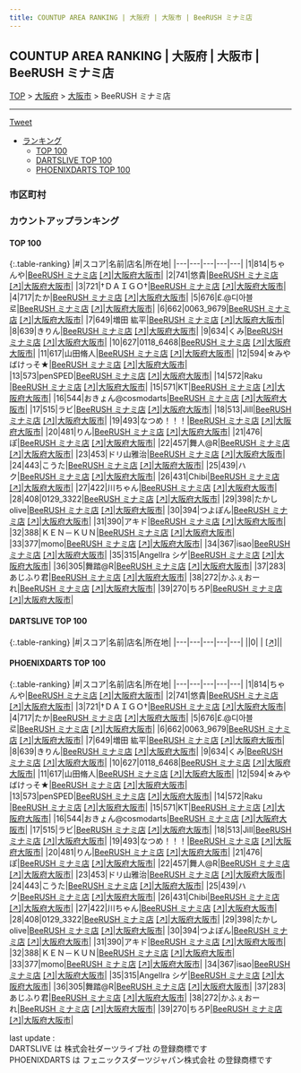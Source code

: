 ```yaml
---
title: COUNTUP AREA RANKING | 大阪府 | 大阪市 | BeeRUSH ミナミ店
---
```

## COUNTUP AREA RANKING | 大阪府 | 大阪市 | BeeRUSH ミナミ店

[TOP](/darts/rank/) > [大阪府](/darts/rank/大阪府/) > [大阪市](/darts/rank/大阪府/大阪市/) > BeeRUSH ミナミ店

___

<a href="https://twitter.com/share?ref_src=twsrc%5Etfw" data-text="COUNTUP AREA RANKING | 大阪府大阪市BeeRUSH ミナミ店" class="twitter-share-button" data-hashtags="DARTSLIVE,PHOENIXDARTS,darts,ダーツ" data-show-count="false">Tweet</a>

* [ランキング](#カウントアップランキング)
    * [TOP 100](#top-100)
    * [DARTSLIVE TOP 100](#dartslive-top-100)
    * [PHOENIXDARTS TOP 100](#phoenixdarts-top-100)

### 市区町村

<ul>

</ul>

### カウントアップランキング

#### TOP 100



{:.table-ranking}
|#|スコア|名前|店名|所在地|
|---|---|---|---|---|
|1|814|<span class="rank-name-pd">ちゃんや</span>|<a href="/darts/rank/shops/72608.html">BeeRUSH ミナミ店</a> <a href="https://vs.phoenixdarts.com/jp/shop/shopDetailInfo/s_72608?s_seq=72608">[↗]</a>|<a href="/darts/rank/大阪府/大阪市">大阪府大阪市</a>|
|2|741|<span class="rank-name-pd">悠貴</span>|<a href="/darts/rank/shops/72608.html">BeeRUSH ミナミ店</a> <a href="https://vs.phoenixdarts.com/jp/shop/shopDetailInfo/s_72608?s_seq=72608">[↗]</a>|<a href="/darts/rank/大阪府/大阪市">大阪府大阪市</a>|
|3|721|<span class="rank-name-pd">†ＤＡＩＧＯ†</span>|<a href="/darts/rank/shops/72608.html">BeeRUSH ミナミ店</a> <a href="https://vs.phoenixdarts.com/jp/shop/shopDetailInfo/s_72608?s_seq=72608">[↗]</a>|<a href="/darts/rank/大阪府/大阪市">大阪府大阪市</a>|
|4|717|<span class="rank-name-pd">たか</span>|<a href="/darts/rank/shops/72608.html">BeeRUSH ミナミ店</a> <a href="https://vs.phoenixdarts.com/jp/shop/shopDetailInfo/s_72608?s_seq=72608">[↗]</a>|<a href="/darts/rank/大阪府/大阪市">大阪府大阪市</a>|
|5|676|<span class="rank-name-pd">£.@디아블로</span>|<a href="/darts/rank/shops/72608.html">BeeRUSH ミナミ店</a> <a href="https://vs.phoenixdarts.com/jp/shop/shopDetailInfo/s_72608?s_seq=72608">[↗]</a>|<a href="/darts/rank/大阪府/大阪市">大阪府大阪市</a>|
|6|662|<span class="rank-name-pd">0063_9679</span>|<a href="/darts/rank/shops/72608.html">BeeRUSH ミナミ店</a> <a href="https://vs.phoenixdarts.com/jp/shop/shopDetailInfo/s_72608?s_seq=72608">[↗]</a>|<a href="/darts/rank/大阪府/大阪市">大阪府大阪市</a>|
|7|649|<span class="rank-name-pd">増田 紘平</span>|<a href="/darts/rank/shops/72608.html">BeeRUSH ミナミ店</a> <a href="https://vs.phoenixdarts.com/jp/shop/shopDetailInfo/s_72608?s_seq=72608">[↗]</a>|<a href="/darts/rank/大阪府/大阪市">大阪府大阪市</a>|
|8|639|<span class="rank-name-pd">きりん</span>|<a href="/darts/rank/shops/72608.html">BeeRUSH ミナミ店</a> <a href="https://vs.phoenixdarts.com/jp/shop/shopDetailInfo/s_72608?s_seq=72608">[↗]</a>|<a href="/darts/rank/大阪府/大阪市">大阪府大阪市</a>|
|9|634|<span class="rank-name-pd">くみ</span>|<a href="/darts/rank/shops/72608.html">BeeRUSH ミナミ店</a> <a href="https://vs.phoenixdarts.com/jp/shop/shopDetailInfo/s_72608?s_seq=72608">[↗]</a>|<a href="/darts/rank/大阪府/大阪市">大阪府大阪市</a>|
|10|627|<span class="rank-name-pd">0118_6468</span>|<a href="/darts/rank/shops/72608.html">BeeRUSH ミナミ店</a> <a href="https://vs.phoenixdarts.com/jp/shop/shopDetailInfo/s_72608?s_seq=72608">[↗]</a>|<a href="/darts/rank/大阪府/大阪市">大阪府大阪市</a>|
|11|617|<span class="rank-name-pd">山田脩人</span>|<a href="/darts/rank/shops/72608.html">BeeRUSH ミナミ店</a> <a href="https://vs.phoenixdarts.com/jp/shop/shopDetailInfo/s_72608?s_seq=72608">[↗]</a>|<a href="/darts/rank/大阪府/大阪市">大阪府大阪市</a>|
|12|594|<span class="rank-name-pd">☆みやばけっそ★</span>|<a href="/darts/rank/shops/72608.html">BeeRUSH ミナミ店</a> <a href="https://vs.phoenixdarts.com/jp/shop/shopDetailInfo/s_72608?s_seq=72608">[↗]</a>|<a href="/darts/rank/大阪府/大阪市">大阪府大阪市</a>|
|13|573|<span class="rank-name-pd">penSPED</span>|<a href="/darts/rank/shops/72608.html">BeeRUSH ミナミ店</a> <a href="https://vs.phoenixdarts.com/jp/shop/shopDetailInfo/s_72608?s_seq=72608">[↗]</a>|<a href="/darts/rank/大阪府/大阪市">大阪府大阪市</a>|
|14|572|<span class="rank-name-pd">Raku </span>|<a href="/darts/rank/shops/72608.html">BeeRUSH ミナミ店</a> <a href="https://vs.phoenixdarts.com/jp/shop/shopDetailInfo/s_72608?s_seq=72608">[↗]</a>|<a href="/darts/rank/大阪府/大阪市">大阪府大阪市</a>|
|15|571|<span class="rank-name-pd">KT</span>|<a href="/darts/rank/shops/72608.html">BeeRUSH ミナミ店</a> <a href="https://vs.phoenixdarts.com/jp/shop/shopDetailInfo/s_72608?s_seq=72608">[↗]</a>|<a href="/darts/rank/大阪府/大阪市">大阪府大阪市</a>|
|16|544|<span class="rank-name-pd">おきょん@cosmodarts</span>|<a href="/darts/rank/shops/72608.html">BeeRUSH ミナミ店</a> <a href="https://vs.phoenixdarts.com/jp/shop/shopDetailInfo/s_72608?s_seq=72608">[↗]</a>|<a href="/darts/rank/大阪府/大阪市">大阪府大阪市</a>|
|17|515|<span class="rank-name-pd">ラビ</span>|<a href="/darts/rank/shops/72608.html">BeeRUSH ミナミ店</a> <a href="https://vs.phoenixdarts.com/jp/shop/shopDetailInfo/s_72608?s_seq=72608">[↗]</a>|<a href="/darts/rank/大阪府/大阪市">大阪府大阪市</a>|
|18|513|<span class="rank-name-pd">Jill</span>|<a href="/darts/rank/shops/72608.html">BeeRUSH ミナミ店</a> <a href="https://vs.phoenixdarts.com/jp/shop/shopDetailInfo/s_72608?s_seq=72608">[↗]</a>|<a href="/darts/rank/大阪府/大阪市">大阪府大阪市</a>|
|19|493|<span class="rank-name-pd">なつめ！！！</span>|<a href="/darts/rank/shops/72608.html">BeeRUSH ミナミ店</a> <a href="https://vs.phoenixdarts.com/jp/shop/shopDetailInfo/s_72608?s_seq=72608">[↗]</a>|<a href="/darts/rank/大阪府/大阪市">大阪府大阪市</a>|
|20|481|<span class="rank-name-pd">りん</span>|<a href="/darts/rank/shops/72608.html">BeeRUSH ミナミ店</a> <a href="https://vs.phoenixdarts.com/jp/shop/shopDetailInfo/s_72608?s_seq=72608">[↗]</a>|<a href="/darts/rank/大阪府/大阪市">大阪府大阪市</a>|
|21|476|<span class="rank-name-pd">ぽ</span>|<a href="/darts/rank/shops/72608.html">BeeRUSH ミナミ店</a> <a href="https://vs.phoenixdarts.com/jp/shop/shopDetailInfo/s_72608?s_seq=72608">[↗]</a>|<a href="/darts/rank/大阪府/大阪市">大阪府大阪市</a>|
|22|457|<span class="rank-name-pd">舞人@R</span>|<a href="/darts/rank/shops/72608.html">BeeRUSH ミナミ店</a> <a href="https://vs.phoenixdarts.com/jp/shop/shopDetailInfo/s_72608?s_seq=72608">[↗]</a>|<a href="/darts/rank/大阪府/大阪市">大阪府大阪市</a>|
|23|453|<span class="rank-name-pd">ドリ山雅治</span>|<a href="/darts/rank/shops/72608.html">BeeRUSH ミナミ店</a> <a href="https://vs.phoenixdarts.com/jp/shop/shopDetailInfo/s_72608?s_seq=72608">[↗]</a>|<a href="/darts/rank/大阪府/大阪市">大阪府大阪市</a>|
|24|443|<span class="rank-name-pd">こうた</span>|<a href="/darts/rank/shops/72608.html">BeeRUSH ミナミ店</a> <a href="https://vs.phoenixdarts.com/jp/shop/shopDetailInfo/s_72608?s_seq=72608">[↗]</a>|<a href="/darts/rank/大阪府/大阪市">大阪府大阪市</a>|
|25|439|<span class="rank-name-pd">ハク</span>|<a href="/darts/rank/shops/72608.html">BeeRUSH ミナミ店</a> <a href="https://vs.phoenixdarts.com/jp/shop/shopDetailInfo/s_72608?s_seq=72608">[↗]</a>|<a href="/darts/rank/大阪府/大阪市">大阪府大阪市</a>|
|26|431|<span class="rank-name-pd">Chibi</span>|<a href="/darts/rank/shops/72608.html">BeeRUSH ミナミ店</a> <a href="https://vs.phoenixdarts.com/jp/shop/shopDetailInfo/s_72608?s_seq=72608">[↗]</a>|<a href="/darts/rank/大阪府/大阪市">大阪府大阪市</a>|
|27|422|<span class="rank-name-pd">川ちゃん</span>|<a href="/darts/rank/shops/72608.html">BeeRUSH ミナミ店</a> <a href="https://vs.phoenixdarts.com/jp/shop/shopDetailInfo/s_72608?s_seq=72608">[↗]</a>|<a href="/darts/rank/大阪府/大阪市">大阪府大阪市</a>|
|28|408|<span class="rank-name-pd">0129_3322</span>|<a href="/darts/rank/shops/72608.html">BeeRUSH ミナミ店</a> <a href="https://vs.phoenixdarts.com/jp/shop/shopDetailInfo/s_72608?s_seq=72608">[↗]</a>|<a href="/darts/rank/大阪府/大阪市">大阪府大阪市</a>|
|29|398|<span class="rank-name-pd">たかしolive</span>|<a href="/darts/rank/shops/72608.html">BeeRUSH ミナミ店</a> <a href="https://vs.phoenixdarts.com/jp/shop/shopDetailInfo/s_72608?s_seq=72608">[↗]</a>|<a href="/darts/rank/大阪府/大阪市">大阪府大阪市</a>|
|30|394|<span class="rank-name-pd">つよぽん</span>|<a href="/darts/rank/shops/72608.html">BeeRUSH ミナミ店</a> <a href="https://vs.phoenixdarts.com/jp/shop/shopDetailInfo/s_72608?s_seq=72608">[↗]</a>|<a href="/darts/rank/大阪府/大阪市">大阪府大阪市</a>|
|31|390|<span class="rank-name-pd">アキド</span>|<a href="/darts/rank/shops/72608.html">BeeRUSH ミナミ店</a> <a href="https://vs.phoenixdarts.com/jp/shop/shopDetailInfo/s_72608?s_seq=72608">[↗]</a>|<a href="/darts/rank/大阪府/大阪市">大阪府大阪市</a>|
|32|388|<span class="rank-name-pd">ＫＥＮ－ＫＵＮ</span>|<a href="/darts/rank/shops/72608.html">BeeRUSH ミナミ店</a> <a href="https://vs.phoenixdarts.com/jp/shop/shopDetailInfo/s_72608?s_seq=72608">[↗]</a>|<a href="/darts/rank/大阪府/大阪市">大阪府大阪市</a>|
|33|377|<span class="rank-name-pd">momo</span>|<a href="/darts/rank/shops/72608.html">BeeRUSH ミナミ店</a> <a href="https://vs.phoenixdarts.com/jp/shop/shopDetailInfo/s_72608?s_seq=72608">[↗]</a>|<a href="/darts/rank/大阪府/大阪市">大阪府大阪市</a>|
|34|367|<span class="rank-name-pd">isao</span>|<a href="/darts/rank/shops/72608.html">BeeRUSH ミナミ店</a> <a href="https://vs.phoenixdarts.com/jp/shop/shopDetailInfo/s_72608?s_seq=72608">[↗]</a>|<a href="/darts/rank/大阪府/大阪市">大阪府大阪市</a>|
|35|315|<span class="rank-name-pd">Angellra シゲ</span>|<a href="/darts/rank/shops/72608.html">BeeRUSH ミナミ店</a> <a href="https://vs.phoenixdarts.com/jp/shop/shopDetailInfo/s_72608?s_seq=72608">[↗]</a>|<a href="/darts/rank/大阪府/大阪市">大阪府大阪市</a>|
|36|305|<span class="rank-name-pd">舞踏@R</span>|<a href="/darts/rank/shops/72608.html">BeeRUSH ミナミ店</a> <a href="https://vs.phoenixdarts.com/jp/shop/shopDetailInfo/s_72608?s_seq=72608">[↗]</a>|<a href="/darts/rank/大阪府/大阪市">大阪府大阪市</a>|
|37|283|<span class="rank-name-pd">あじふり君</span>|<a href="/darts/rank/shops/72608.html">BeeRUSH ミナミ店</a> <a href="https://vs.phoenixdarts.com/jp/shop/shopDetailInfo/s_72608?s_seq=72608">[↗]</a>|<a href="/darts/rank/大阪府/大阪市">大阪府大阪市</a>|
|38|272|<span class="rank-name-pd">かふぇおーれ</span>|<a href="/darts/rank/shops/72608.html">BeeRUSH ミナミ店</a> <a href="https://vs.phoenixdarts.com/jp/shop/shopDetailInfo/s_72608?s_seq=72608">[↗]</a>|<a href="/darts/rank/大阪府/大阪市">大阪府大阪市</a>|
|39|270|<span class="rank-name-pd">ちろP</span>|<a href="/darts/rank/shops/72608.html">BeeRUSH ミナミ店</a> <a href="https://vs.phoenixdarts.com/jp/shop/shopDetailInfo/s_72608?s_seq=72608">[↗]</a>|<a href="/darts/rank/大阪府/大阪市">大阪府大阪市</a>|


#### DARTSLIVE TOP 100



{:.table-ranking}
|#|スコア|名前|店名|所在地|
|---|---|---|---|---|
||0|<span class="rank-name-dl"> </span>|<a href="/darts/rank/shops/.html"></a> <a href="">[↗]</a>|<a href="/darts/rank//"></a>|


#### PHOENIXDARTS TOP 100



{:.table-ranking}
|#|スコア|名前|店名|所在地|
|---|---|---|---|---|
|1|814|<span class="rank-name-pd">ちゃんや</span>|<a href="/darts/rank/shops/72608.html">BeeRUSH ミナミ店</a> <a href="https://vs.phoenixdarts.com/jp/shop/shopDetailInfo/s_72608?s_seq=72608">[↗]</a>|<a href="/darts/rank/大阪府/大阪市">大阪府大阪市</a>|
|2|741|<span class="rank-name-pd">悠貴</span>|<a href="/darts/rank/shops/72608.html">BeeRUSH ミナミ店</a> <a href="https://vs.phoenixdarts.com/jp/shop/shopDetailInfo/s_72608?s_seq=72608">[↗]</a>|<a href="/darts/rank/大阪府/大阪市">大阪府大阪市</a>|
|3|721|<span class="rank-name-pd">†ＤＡＩＧＯ†</span>|<a href="/darts/rank/shops/72608.html">BeeRUSH ミナミ店</a> <a href="https://vs.phoenixdarts.com/jp/shop/shopDetailInfo/s_72608?s_seq=72608">[↗]</a>|<a href="/darts/rank/大阪府/大阪市">大阪府大阪市</a>|
|4|717|<span class="rank-name-pd">たか</span>|<a href="/darts/rank/shops/72608.html">BeeRUSH ミナミ店</a> <a href="https://vs.phoenixdarts.com/jp/shop/shopDetailInfo/s_72608?s_seq=72608">[↗]</a>|<a href="/darts/rank/大阪府/大阪市">大阪府大阪市</a>|
|5|676|<span class="rank-name-pd">£.@디아블로</span>|<a href="/darts/rank/shops/72608.html">BeeRUSH ミナミ店</a> <a href="https://vs.phoenixdarts.com/jp/shop/shopDetailInfo/s_72608?s_seq=72608">[↗]</a>|<a href="/darts/rank/大阪府/大阪市">大阪府大阪市</a>|
|6|662|<span class="rank-name-pd">0063_9679</span>|<a href="/darts/rank/shops/72608.html">BeeRUSH ミナミ店</a> <a href="https://vs.phoenixdarts.com/jp/shop/shopDetailInfo/s_72608?s_seq=72608">[↗]</a>|<a href="/darts/rank/大阪府/大阪市">大阪府大阪市</a>|
|7|649|<span class="rank-name-pd">増田 紘平</span>|<a href="/darts/rank/shops/72608.html">BeeRUSH ミナミ店</a> <a href="https://vs.phoenixdarts.com/jp/shop/shopDetailInfo/s_72608?s_seq=72608">[↗]</a>|<a href="/darts/rank/大阪府/大阪市">大阪府大阪市</a>|
|8|639|<span class="rank-name-pd">きりん</span>|<a href="/darts/rank/shops/72608.html">BeeRUSH ミナミ店</a> <a href="https://vs.phoenixdarts.com/jp/shop/shopDetailInfo/s_72608?s_seq=72608">[↗]</a>|<a href="/darts/rank/大阪府/大阪市">大阪府大阪市</a>|
|9|634|<span class="rank-name-pd">くみ</span>|<a href="/darts/rank/shops/72608.html">BeeRUSH ミナミ店</a> <a href="https://vs.phoenixdarts.com/jp/shop/shopDetailInfo/s_72608?s_seq=72608">[↗]</a>|<a href="/darts/rank/大阪府/大阪市">大阪府大阪市</a>|
|10|627|<span class="rank-name-pd">0118_6468</span>|<a href="/darts/rank/shops/72608.html">BeeRUSH ミナミ店</a> <a href="https://vs.phoenixdarts.com/jp/shop/shopDetailInfo/s_72608?s_seq=72608">[↗]</a>|<a href="/darts/rank/大阪府/大阪市">大阪府大阪市</a>|
|11|617|<span class="rank-name-pd">山田脩人</span>|<a href="/darts/rank/shops/72608.html">BeeRUSH ミナミ店</a> <a href="https://vs.phoenixdarts.com/jp/shop/shopDetailInfo/s_72608?s_seq=72608">[↗]</a>|<a href="/darts/rank/大阪府/大阪市">大阪府大阪市</a>|
|12|594|<span class="rank-name-pd">☆みやばけっそ★</span>|<a href="/darts/rank/shops/72608.html">BeeRUSH ミナミ店</a> <a href="https://vs.phoenixdarts.com/jp/shop/shopDetailInfo/s_72608?s_seq=72608">[↗]</a>|<a href="/darts/rank/大阪府/大阪市">大阪府大阪市</a>|
|13|573|<span class="rank-name-pd">penSPED</span>|<a href="/darts/rank/shops/72608.html">BeeRUSH ミナミ店</a> <a href="https://vs.phoenixdarts.com/jp/shop/shopDetailInfo/s_72608?s_seq=72608">[↗]</a>|<a href="/darts/rank/大阪府/大阪市">大阪府大阪市</a>|
|14|572|<span class="rank-name-pd">Raku </span>|<a href="/darts/rank/shops/72608.html">BeeRUSH ミナミ店</a> <a href="https://vs.phoenixdarts.com/jp/shop/shopDetailInfo/s_72608?s_seq=72608">[↗]</a>|<a href="/darts/rank/大阪府/大阪市">大阪府大阪市</a>|
|15|571|<span class="rank-name-pd">KT</span>|<a href="/darts/rank/shops/72608.html">BeeRUSH ミナミ店</a> <a href="https://vs.phoenixdarts.com/jp/shop/shopDetailInfo/s_72608?s_seq=72608">[↗]</a>|<a href="/darts/rank/大阪府/大阪市">大阪府大阪市</a>|
|16|544|<span class="rank-name-pd">おきょん@cosmodarts</span>|<a href="/darts/rank/shops/72608.html">BeeRUSH ミナミ店</a> <a href="https://vs.phoenixdarts.com/jp/shop/shopDetailInfo/s_72608?s_seq=72608">[↗]</a>|<a href="/darts/rank/大阪府/大阪市">大阪府大阪市</a>|
|17|515|<span class="rank-name-pd">ラビ</span>|<a href="/darts/rank/shops/72608.html">BeeRUSH ミナミ店</a> <a href="https://vs.phoenixdarts.com/jp/shop/shopDetailInfo/s_72608?s_seq=72608">[↗]</a>|<a href="/darts/rank/大阪府/大阪市">大阪府大阪市</a>|
|18|513|<span class="rank-name-pd">Jill</span>|<a href="/darts/rank/shops/72608.html">BeeRUSH ミナミ店</a> <a href="https://vs.phoenixdarts.com/jp/shop/shopDetailInfo/s_72608?s_seq=72608">[↗]</a>|<a href="/darts/rank/大阪府/大阪市">大阪府大阪市</a>|
|19|493|<span class="rank-name-pd">なつめ！！！</span>|<a href="/darts/rank/shops/72608.html">BeeRUSH ミナミ店</a> <a href="https://vs.phoenixdarts.com/jp/shop/shopDetailInfo/s_72608?s_seq=72608">[↗]</a>|<a href="/darts/rank/大阪府/大阪市">大阪府大阪市</a>|
|20|481|<span class="rank-name-pd">りん</span>|<a href="/darts/rank/shops/72608.html">BeeRUSH ミナミ店</a> <a href="https://vs.phoenixdarts.com/jp/shop/shopDetailInfo/s_72608?s_seq=72608">[↗]</a>|<a href="/darts/rank/大阪府/大阪市">大阪府大阪市</a>|
|21|476|<span class="rank-name-pd">ぽ</span>|<a href="/darts/rank/shops/72608.html">BeeRUSH ミナミ店</a> <a href="https://vs.phoenixdarts.com/jp/shop/shopDetailInfo/s_72608?s_seq=72608">[↗]</a>|<a href="/darts/rank/大阪府/大阪市">大阪府大阪市</a>|
|22|457|<span class="rank-name-pd">舞人@R</span>|<a href="/darts/rank/shops/72608.html">BeeRUSH ミナミ店</a> <a href="https://vs.phoenixdarts.com/jp/shop/shopDetailInfo/s_72608?s_seq=72608">[↗]</a>|<a href="/darts/rank/大阪府/大阪市">大阪府大阪市</a>|
|23|453|<span class="rank-name-pd">ドリ山雅治</span>|<a href="/darts/rank/shops/72608.html">BeeRUSH ミナミ店</a> <a href="https://vs.phoenixdarts.com/jp/shop/shopDetailInfo/s_72608?s_seq=72608">[↗]</a>|<a href="/darts/rank/大阪府/大阪市">大阪府大阪市</a>|
|24|443|<span class="rank-name-pd">こうた</span>|<a href="/darts/rank/shops/72608.html">BeeRUSH ミナミ店</a> <a href="https://vs.phoenixdarts.com/jp/shop/shopDetailInfo/s_72608?s_seq=72608">[↗]</a>|<a href="/darts/rank/大阪府/大阪市">大阪府大阪市</a>|
|25|439|<span class="rank-name-pd">ハク</span>|<a href="/darts/rank/shops/72608.html">BeeRUSH ミナミ店</a> <a href="https://vs.phoenixdarts.com/jp/shop/shopDetailInfo/s_72608?s_seq=72608">[↗]</a>|<a href="/darts/rank/大阪府/大阪市">大阪府大阪市</a>|
|26|431|<span class="rank-name-pd">Chibi</span>|<a href="/darts/rank/shops/72608.html">BeeRUSH ミナミ店</a> <a href="https://vs.phoenixdarts.com/jp/shop/shopDetailInfo/s_72608?s_seq=72608">[↗]</a>|<a href="/darts/rank/大阪府/大阪市">大阪府大阪市</a>|
|27|422|<span class="rank-name-pd">川ちゃん</span>|<a href="/darts/rank/shops/72608.html">BeeRUSH ミナミ店</a> <a href="https://vs.phoenixdarts.com/jp/shop/shopDetailInfo/s_72608?s_seq=72608">[↗]</a>|<a href="/darts/rank/大阪府/大阪市">大阪府大阪市</a>|
|28|408|<span class="rank-name-pd">0129_3322</span>|<a href="/darts/rank/shops/72608.html">BeeRUSH ミナミ店</a> <a href="https://vs.phoenixdarts.com/jp/shop/shopDetailInfo/s_72608?s_seq=72608">[↗]</a>|<a href="/darts/rank/大阪府/大阪市">大阪府大阪市</a>|
|29|398|<span class="rank-name-pd">たかしolive</span>|<a href="/darts/rank/shops/72608.html">BeeRUSH ミナミ店</a> <a href="https://vs.phoenixdarts.com/jp/shop/shopDetailInfo/s_72608?s_seq=72608">[↗]</a>|<a href="/darts/rank/大阪府/大阪市">大阪府大阪市</a>|
|30|394|<span class="rank-name-pd">つよぽん</span>|<a href="/darts/rank/shops/72608.html">BeeRUSH ミナミ店</a> <a href="https://vs.phoenixdarts.com/jp/shop/shopDetailInfo/s_72608?s_seq=72608">[↗]</a>|<a href="/darts/rank/大阪府/大阪市">大阪府大阪市</a>|
|31|390|<span class="rank-name-pd">アキド</span>|<a href="/darts/rank/shops/72608.html">BeeRUSH ミナミ店</a> <a href="https://vs.phoenixdarts.com/jp/shop/shopDetailInfo/s_72608?s_seq=72608">[↗]</a>|<a href="/darts/rank/大阪府/大阪市">大阪府大阪市</a>|
|32|388|<span class="rank-name-pd">ＫＥＮ－ＫＵＮ</span>|<a href="/darts/rank/shops/72608.html">BeeRUSH ミナミ店</a> <a href="https://vs.phoenixdarts.com/jp/shop/shopDetailInfo/s_72608?s_seq=72608">[↗]</a>|<a href="/darts/rank/大阪府/大阪市">大阪府大阪市</a>|
|33|377|<span class="rank-name-pd">momo</span>|<a href="/darts/rank/shops/72608.html">BeeRUSH ミナミ店</a> <a href="https://vs.phoenixdarts.com/jp/shop/shopDetailInfo/s_72608?s_seq=72608">[↗]</a>|<a href="/darts/rank/大阪府/大阪市">大阪府大阪市</a>|
|34|367|<span class="rank-name-pd">isao</span>|<a href="/darts/rank/shops/72608.html">BeeRUSH ミナミ店</a> <a href="https://vs.phoenixdarts.com/jp/shop/shopDetailInfo/s_72608?s_seq=72608">[↗]</a>|<a href="/darts/rank/大阪府/大阪市">大阪府大阪市</a>|
|35|315|<span class="rank-name-pd">Angellra シゲ</span>|<a href="/darts/rank/shops/72608.html">BeeRUSH ミナミ店</a> <a href="https://vs.phoenixdarts.com/jp/shop/shopDetailInfo/s_72608?s_seq=72608">[↗]</a>|<a href="/darts/rank/大阪府/大阪市">大阪府大阪市</a>|
|36|305|<span class="rank-name-pd">舞踏@R</span>|<a href="/darts/rank/shops/72608.html">BeeRUSH ミナミ店</a> <a href="https://vs.phoenixdarts.com/jp/shop/shopDetailInfo/s_72608?s_seq=72608">[↗]</a>|<a href="/darts/rank/大阪府/大阪市">大阪府大阪市</a>|
|37|283|<span class="rank-name-pd">あじふり君</span>|<a href="/darts/rank/shops/72608.html">BeeRUSH ミナミ店</a> <a href="https://vs.phoenixdarts.com/jp/shop/shopDetailInfo/s_72608?s_seq=72608">[↗]</a>|<a href="/darts/rank/大阪府/大阪市">大阪府大阪市</a>|
|38|272|<span class="rank-name-pd">かふぇおーれ</span>|<a href="/darts/rank/shops/72608.html">BeeRUSH ミナミ店</a> <a href="https://vs.phoenixdarts.com/jp/shop/shopDetailInfo/s_72608?s_seq=72608">[↗]</a>|<a href="/darts/rank/大阪府/大阪市">大阪府大阪市</a>|
|39|270|<span class="rank-name-pd">ちろP</span>|<a href="/darts/rank/shops/72608.html">BeeRUSH ミナミ店</a> <a href="https://vs.phoenixdarts.com/jp/shop/shopDetailInfo/s_72608?s_seq=72608">[↗]</a>|<a href="/darts/rank/大阪府/大阪市">大阪府大阪市</a>|


<div class="footer border-top border-gray-light mt-5 pt-3 text-right text-gray">
    last update : <span style="font-weight: italic" id="foot_last_modified"></span><br />
    DARTSLIVE は 株式会社ダーツライブ社 の登録商標です<br />
    PHOENIXDARTS は フェニックスダーツジャパン株式会社 の登録商標です<br />
</div>

<script src="https://cdnjs.cloudflare.com/ajax/libs/jquery.tablesorter/2.31.3/js/jquery.tablesorter.min.js" integrity="sha512-qzgd5cYSZcosqpzpn7zF2ZId8f/8CHmFKZ8j7mU4OUXTNRd5g+ZHBPsgKEwoqxCtdQvExE5LprwwPAgoicguNg==" crossorigin="anonymous" referrerpolicy="no-referrer"></script>
<link rel="stylesheet" href="https://cdnjs.cloudflare.com/ajax/libs/jquery.tablesorter/2.31.3/css/theme.default.min.css" integrity="sha512-wghhOJkjQX0Lh3NSWvNKeZ0ZpNn+SPVXX1Qyc9OCaogADktxrBiBdKGDoqVUOyhStvMBmJQ8ZdMHiR3wuEq8+w==" crossorigin="anonymous" referrerpolicy="no-referrer" />
<script>
$(function() {
    $(".table-ranking").tablesorter({sortList:[[0, 0]]});
    $("#foot_last_modified").text(formatDate(new Date(document.lastModified), 'yyyy-MM-dd HH:mm:ss'));
});
</script>

<script async src="https://platform.twitter.com/widgets.js" charset="utf-8"></script>